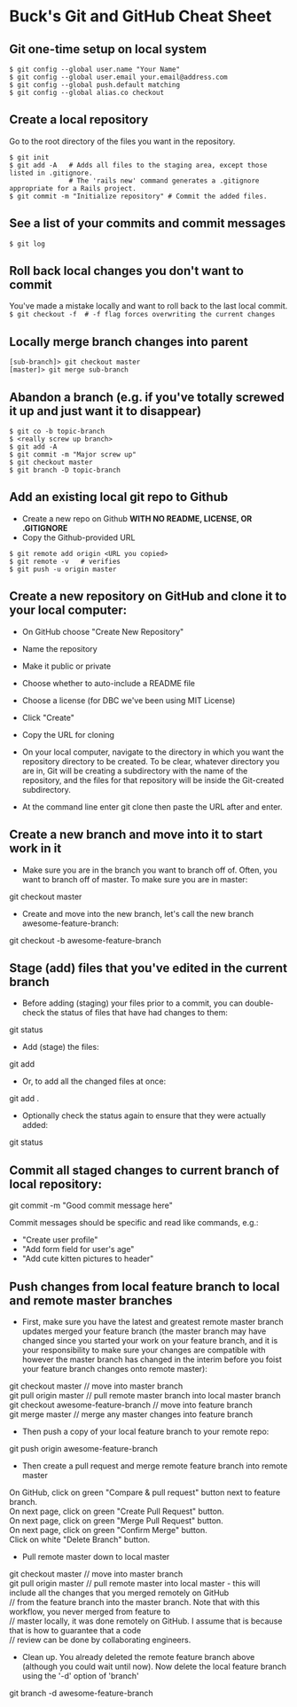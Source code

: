 # Buck's Git and GitHub Cheat Sheet

## Git one-time setup on local system
```
$ git config --global user.name "Your Name"
$ git config --global user.email your.email@address.com
$ git config --global push.default matching
$ git config --global alias.co checkout
```

## Create a local repository
Go to the root directory of the files you want in the repository.
```
$ git init
$ git add -A   # Adds all files to the staging area, except those listed in .gitignore.
               # The 'rails new' command generates a .gitignore appropriate for a Rails project.
$ git commit -m "Initialize repository" # Commit the added files.
```
## See a list of your commits and commit messages
`$ git log`

## Roll back local changes you don't want to commit
You've made a mistake locally and want to roll back to the last local commit.  
`$ git checkout -f  # -f flag forces overwriting the current changes`

## Locally merge branch changes into parent
```
[sub-branch]> git checkout master
[master]> git merge sub-branch
```

## Abandon a branch (e.g. if you've totally screwed it up and just want it to disappear)
```
$ git co -b topic-branch
$ <really screw up branch>
$ git add -A
$ git commit -m "Major screw up"
$ git checkout master
$ git branch -D topic-branch
```

## Add an existing local git repo to Github
- Create a new repo on Github **WITH NO README, LICENSE, OR .GITIGNORE**
- Copy the Github-provided URL
```
$ git remote add origin <URL you copied>
$ git remote -v   # verifies
$ git push -u origin master
```

## Create a new repository on GitHub and clone it to your local computer:

- On GitHub choose "Create New Repository"
- Name the repository
- Make it public or private
- Choose whether to auto-include a README file
- Choose a license (for DBC we've been using MIT License)
- Click "Create"
- Copy the URL for cloning

- On your local computer, navigate to the directory in which you want the repository directory to be created.  To be clear, whatever directory you are in, Git will be creating a subdirectory with the name of the repository, and the files for that repository will be inside the Git-created subdirectory.
- At the command line enter
git clone
then paste the URL after and enter.

## Create a new branch and move into it to start work in it

- Make sure you are in the branch you want to branch off of.  Often, you want to branch off of master.  To make sure you are in master:

git checkout master

- Create and move into the new branch, let's call the new branch awesome-feature-branch:

git checkout -b awesome-feature-branch

## Stage (add) files that you've edited in the current branch

- Before adding (staging) your files prior to a commit, you can double-check the status of files that have had changes to them:

git status

- Add (stage) the files:

git add <filename>

- Or, to add all the changed files at once:

git add .

- Optionally check the status again to ensure that they were actually added:

git status

## Commit all staged changes to current branch of local repository:

git commit -m "Good commit message here"

Commit messages should be specific and read like commands, e.g.:
- "Create user profile"
- "Add form field for user's age"
- "Add cute kitten pictures to header"

## Push changes from local feature branch to local and remote master branches

- First, make sure you have the latest and greatest remote master branch updates merged your feature branch (the master branch may have changed since you started your work on your feature branch, and it is your responsibility to make sure your changes are compatible with however the master branch has changed in the interim before you foist your feature branch changes onto remote master):

git checkout master  // move into master branch  
git pull origin master  // pull remote master branch into local master branch  
git checkout awesome-feature-branch  // move into feature branch  
git merge master  // merge any master changes into feature branch

- Then push a copy of your local feature branch to your remote repo:

git push origin awesome-feature-branch

- Then create a pull request and merge remote feature branch into remote master

On GitHub, click on green "Compare & pull request" button next to feature branch.  
On next page, click on green "Create Pull Request" button.  
On next page, click on green "Merge Pull Request" button.  
On next page, click on green "Confirm Merge" button.  
Click on white "Delete Branch" button.

- Pull remote master down to local master

git checkout master  // move into master branch  
git pull origin master  // pull remote master into local master - this will include all the changes that you merged remotely on GitHub  
                        // from the feature branch into the master branch.  Note that with this workflow, you never merged from feature to  
                        // master locally, it was done remotely on GitHub.  I assume that is because that is how to guarantee that a code  
                        // review can be done by collaborating engineers.

- Clean up.  You already deleted the remote feature branch above (although you could wait until now).  Now delete the local feature branch using the '-d' option of 'branch'

git branch -d awesome-feature-branch

